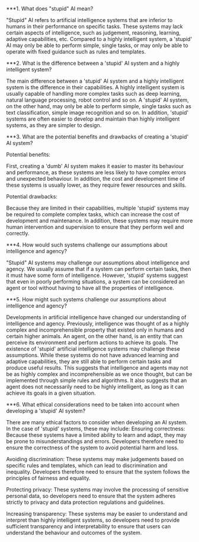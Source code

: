
***1. What does "stupid" AI mean?

"Stupid" AI refers to artificial intelligence systems that are inferior to humans in their performance on specific tasks. These systems may lack certain aspects of intelligence, such as judgement, reasoning, learning, adaptive capabilities, etc. Compared to a highly intelligent system, a 'stupid' AI may only be able to perform simple, single tasks, or may only be able to operate with fixed guidance such as rules and templates.

***2. What is the difference between a 'stupid' AI system and a highly intelligent system?

The main difference between a 'stupid' AI system and a highly intelligent system is the difference in their capabilities. A highly intelligent system is usually capable of handling more complex tasks such as deep learning, natural language processing, robot control and so on. A 'stupid' AI system, on the other hand, may only be able to perform simple, single tasks such as text classification, simple image recognition and so on. In addition, 'stupid' systems are often easier to develop and maintain than highly intelligent systems, as they are simpler to design.

***3. What are the potential benefits and drawbacks of creating a 'stupid' AI system?

Potential benefits:

First, creating a 'dumb' AI system makes it easier to master its behaviour and performance, as these systems are less likely to have complex errors and unexpected behaviour. In addition, the cost and development time of these systems is usually lower, as they require fewer resources and skills.

Potential drawbacks:

Because they are limited in their capabilities, multiple 'stupid' systems may be required to complete complex tasks, which can increase the cost of development and maintenance. In addition, these systems may require more human intervention and supervision to ensure that they perform well and correctly.

***4. How would such systems challenge our assumptions about intelligence and agency?

"Stupid" AI systems may challenge our assumptions about intelligence and agency. We usually assume that if a system can perform certain tasks, then it must have some form of intelligence. However, 'stupid' systems suggest that even in poorly performing situations, a system can be considered an agent or tool without having to have all the properties of intelligence.

***5. How might such systems challenge our assumptions about intelligence and agency?

Developments in artificial intelligence have changed our understanding of intelligence and agency. Previously, intelligence was thought of as a highly complex and incomprehensible property that existed only in humans and certain higher animals. An agent, on the other hand, is an entity that can perceive its environment and perform actions to achieve its goals. The existence of 'stupid' artificial intelligence systems may challenge these assumptions. While these systems do not have advanced learning and adaptive capabilities, they are still able to perform certain tasks and produce useful results. This suggests that intelligence and agents may not be as highly complex and incomprehensible as we once thought, but can be implemented through simple rules and algorithms. It also suggests that an agent does not necessarily need to be highly intelligent, as long as it can achieve its goals in a given situation.

***6. What ethical considerations need to be taken into account when developing a 'stupid' AI system?

There are many ethical factors to consider when developing an AI system. In the case of 'stupid' systems, these may include:
Ensuring correctness: Because these systems have a limited ability to learn and adapt, they may be prone to misunderstandings and errors. Developers therefore need to ensure the correctness of the system to avoid potential harm and loss.

Avoiding discrimination: These systems may make judgements based on specific rules and templates, which can lead to discrimination and inequality. Developers therefore need to ensure that the system follows the principles of fairness and equality.

Protecting privacy: These systems may involve the processing of sensitive personal data, so developers need to ensure that the system adheres strictly to privacy and data protection regulations and guidelines.

Increasing transparency: These systems may be easier to understand and interpret than highly intelligent systems, so developers need to provide sufficient transparency and interpretability to ensure that users can understand the behaviour and outcomes of the system.
